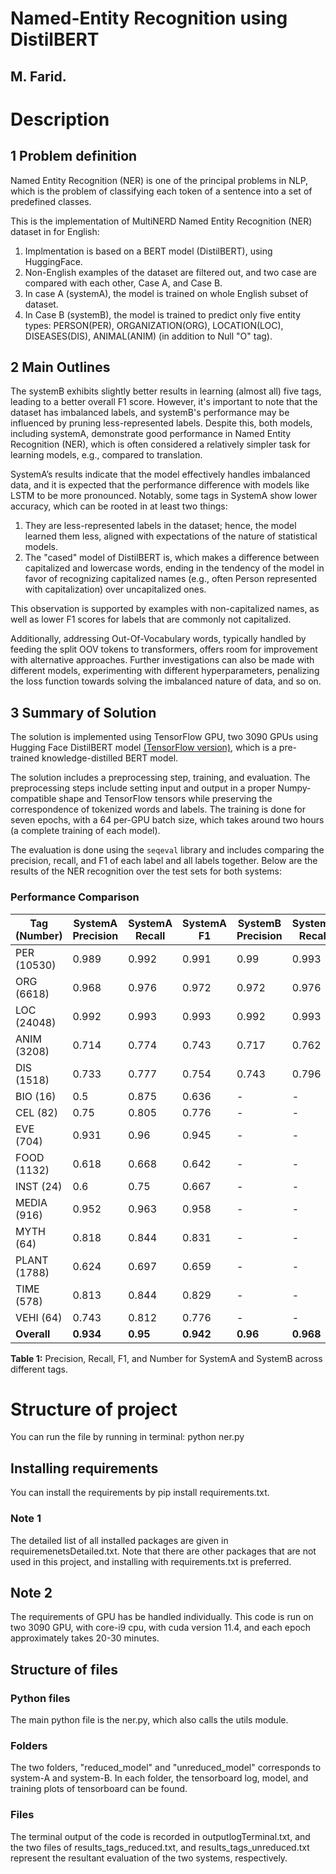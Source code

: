 
# Named-Entity Recognition using DistilBERT

## M. Farid.





# Description 

## 1 Problem definition
Named Entity Recognition (NER) is one of the principal problems in NLP, which is the problem of classifying each token of a sentence into a set of predefined classes. 

This is the implementation of MultiNERD Named Entity Recognition (NER) dataset in for English:
1. Implmentation is based on a BERT model (DistilBERT), using HuggingFace.
2. Non-English examples of the dataset are filtered out, and two case are compared with each other, Case A, and Case B.
3. In case A (systemA), the model is trained on whole English subset of dataset. 
4. In Case B (systemB), the model is trained to predict only five entity types: PERSON(PER), ORGANIZATION(ORG), LOCATION(LOC), DISEASES(DIS),
ANIMAL(ANIM) (in addition to Null "O" tag).



## 2 Main Outlines

The systemB exhibits slightly better results in learning (almost all) five tags, leading to a better overall F1 score. However, it's important to note that the dataset has imbalanced labels, and systemB's performance may be influenced by pruning less-represented labels. Despite this, both models, including systemA, demonstrate good performance in Named Entity Recognition (NER), which is often considered a relatively simpler task for learning models, e.g., compared to translation. 

SystemA’s results indicate that the model effectively handles imbalanced data, and it is expected that the performance difference with models like LSTM to be more pronounced. Notably, some tags in SystemA show lower accuracy, which can be rooted in at least two things:

1. They are less-represented labels in the dataset; hence, the model learned them less, aligned with expectations of the nature of statistical models.
2. The "cased" model of DistilBERT is, which makes a difference between capitalized and lowercase words, ending in the tendency of the model in favor of recognizing capitalized names (e.g., often Person represented with capitalization) over uncapitalized ones. 

This observation is supported by examples with non-capitalized names, as well as lower F1 scores for labels that are commonly not capitalized.

Additionally, addressing Out-Of-Vocabulary words, typically handled by feeding the split OOV tokens to transformers, offers room for improvement with alternative approaches. Further investigations can also be made with different models, experimenting with different hyperparameters, penalizing the loss function towards solving the imbalanced nature of data, and so on.

## 3 Summary of Solution

The solution is implemented using TensorFlow GPU, two 3090 GPUs using Hugging Face DistilBERT model [(TensorFlow version)](https://huggingface.co/docs/transformers/model_doc/distilbert), which is a pre-trained knowledge-distilled BERT model. 

The solution includes a preprocessing step, training, and evaluation. The preprocessing steps include setting input and output in a proper Numpy-compatible shape and TensorFlow tensors while preserving the correspondence of tokenized words and labels. The training is done for seven epochs, with a 64 per-GPU batch size, which takes around two hours (a complete training of each model). 

The evaluation is done using the `seqeval` library and includes comparing the precision, recall, and F1 of each label and all labels together. Below are the results of the NER recognition over the test sets for both systems:

### Performance Comparison

| Tag (Number) | SystemA Precision | SystemA Recall | SystemA F1 | SystemB Precision | SystemB Recall | SystemB F1 |
|-------------|------------------|--------------|---------|------------------|--------------|---------|
| PER (10530) | 0.989 | 0.992 | 0.991 | 0.99 | 0.993 | 0.992 |
| ORG (6618) | 0.968 | 0.976 | 0.972 | 0.972 | 0.976 | 0.974 |
| LOC (24048) | 0.992 | 0.993 | 0.993 | 0.992 | 0.993 | 0.993 |
| ANIM (3208) | 0.714 | 0.774 | 0.743 | 0.717 | 0.762 | 0.739 |
| DIS (1518) | 0.733 | 0.777 | 0.754 | 0.743 | 0.796 | 0.768 |
| BIO (16) | 0.5 | 0.875 | 0.636 | - | - | - |
| CEL (82) | 0.75 | 0.805 | 0.776 | - | - | - |
| EVE (704) | 0.931 | 0.96 | 0.945 | - | - | - |
| FOOD (1132) | 0.618 | 0.668 | 0.642 | - | - | - |
| INST (24) | 0.6 | 0.75 | 0.667 | - | - | - |
| MEDIA (916) | 0.952 | 0.963 | 0.958 | - | - | - |
| MYTH (64) | 0.818 | 0.844 | 0.831 | - | - | - |
| PLANT (1788) | 0.624 | 0.697 | 0.659 | - | - | - |
| TIME (578) | 0.813 | 0.844 | 0.829 | - | - | - |
| VEHI (64) | 0.743 | 0.812 | 0.776 | - | - | - |
| **Overall** | **0.934** | **0.95** | **0.942** | **0.96** | **0.968** | **0.964** |

**Table 1:** Precision, Recall, F1, and Number for SystemA and SystemB across different tags.




# Structure of project
You can run the file by running in terminal: python ner.py


## Installing requirements
You can install the requirements by pip install requirements.txt. 

### Note 1 

The detailed list of all installed packages are given in requiremenetsDetailed.txt. Note that there are other packages that are not used in this project, and installing with requirements.txt is preferred.

## Note 2

The requirements of GPU has be handled individually. This code is run on two 3090 GPU, with core-i9 cpu, with cuda version 11.4, and each epoch approximately takes 20-30 minutes.



## Structure of files

### Python files
The main python file is the ner.py, which also calls the utils module. 

### Folders 
The two folders, "reduced_model" and "unreduced_model" corresponds to system-A and system-B. In each folder, the tensorboard log, model, and training plots of tensorboard can be found. 

### Files
The terminal output of the code is recorded in outputlogTerminal.txt, and the two files of results_tags_reduced.txt, and results_tags_unreduced.txt represent the resultant evaluation of the two systems, respectively. 

